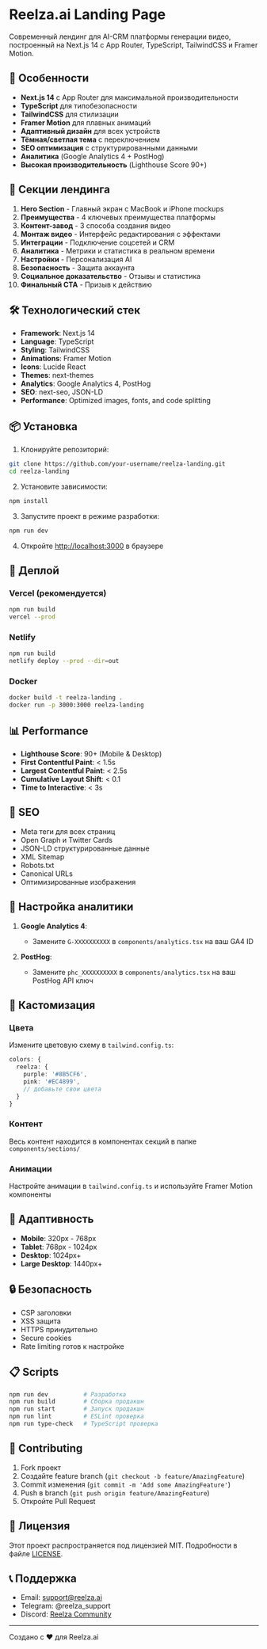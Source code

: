 # Reelza.ai Landing Page

Современный лендинг для AI-CRM платформы генерации видео, построенный на Next.js 14 с App Router, TypeScript, TailwindCSS и Framer Motion.

## 🚀 Особенности

- **Next.js 14** с App Router для максимальной производительности
- **TypeScript** для типобезопасности
- **TailwindCSS** для стилизации
- **Framer Motion** для плавных анимаций
- **Адаптивный дизайн** для всех устройств
- **Тёмная/светлая тема** с переключением
- **SEO оптимизация** с структурированными данными
- **Аналитика** (Google Analytics 4 + PostHog)
- **Высокая производительность** (Lighthouse Score 90+)

## 🎨 Секции лендинга

1. **Hero Section** - Главный экран с MacBook и iPhone mockups
2. **Преимущества** - 4 ключевых преимущества платформы
3. **Контент-завод** - 3 способа создания видео
4. **Монтаж видео** - Интерфейс редактирования с эффектами
5. **Интеграции** - Подключение соцсетей и CRM
6. **Аналитика** - Метрики и статистика в реальном времени
7. **Настройки** - Персонализация AI
8. **Безопасность** - Защита аккаунта
9. **Социальное доказательство** - Отзывы и статистика
10. **Финальный CTA** - Призыв к действию

## 🛠 Технологический стек

- **Framework**: Next.js 14
- **Language**: TypeScript
- **Styling**: TailwindCSS
- **Animations**: Framer Motion
- **Icons**: Lucide React
- **Themes**: next-themes
- **Analytics**: Google Analytics 4, PostHog
- **SEO**: next-seo, JSON-LD
- **Performance**: Optimized images, fonts, and code splitting

## 📦 Установка

1. Клонируйте репозиторий:
```bash
git clone https://github.com/your-username/reelza-landing.git
cd reelza-landing
```

2. Установите зависимости:
```bash
npm install
```

3. Запустите проект в режиме разработки:
```bash
npm run dev
```

4. Откройте [http://localhost:3000](http://localhost:3000) в браузере

## 🚀 Деплой

### Vercel (рекомендуется)
```bash
npm run build
vercel --prod
```

### Netlify
```bash
npm run build
netlify deploy --prod --dir=out
```

### Docker
```bash
docker build -t reelza-landing .
docker run -p 3000:3000 reelza-landing
```

## 📊 Performance

- **Lighthouse Score**: 90+ (Mobile & Desktop)
- **First Contentful Paint**: < 1.5s
- **Largest Contentful Paint**: < 2.5s
- **Cumulative Layout Shift**: < 0.1
- **Time to Interactive**: < 3s

## 🎯 SEO

- Meta теги для всех страниц
- Open Graph и Twitter Cards
- JSON-LD структурированные данные
- XML Sitemap
- Robots.txt
- Canonical URLs
- Оптимизированные изображения

## 🔧 Настройка аналитики

1. **Google Analytics 4**:
   - Замените `G-XXXXXXXXXX` в `components/analytics.tsx` на ваш GA4 ID

2. **PostHog**:
   - Замените `phc_XXXXXXXXXX` в `components/analytics.tsx` на ваш PostHog API ключ

## 🎨 Кастомизация

### Цвета
Измените цветовую схему в `tailwind.config.ts`:
```typescript
colors: {
  reelza: {
    purple: '#8B5CF6',
    pink: '#EC4899',
    // добавьте свои цвета
  }
}
```

### Контент
Весь контент находится в компонентах секций в папке `components/sections/`

### Анимации
Настройте анимации в `tailwind.config.ts` и используйте Framer Motion компоненты

## 📱 Адаптивность

- **Mobile**: 320px - 768px
- **Tablet**: 768px - 1024px
- **Desktop**: 1024px+
- **Large Desktop**: 1440px+

## 🔒 Безопасность

- CSP заголовки
- XSS защита
- HTTPS принудительно
- Secure cookies
- Rate limiting готов к настройке

## 📋 Scripts

```bash
npm run dev          # Разработка
npm run build        # Сборка продакшн
npm run start        # Запуск продакшн
npm run lint         # ESLint проверка
npm run type-check   # TypeScript проверка
```

## 🤝 Contributing

1. Fork проект
2. Создайте feature branch (`git checkout -b feature/AmazingFeature`)
3. Commit изменения (`git commit -m 'Add some AmazingFeature'`)
4. Push в branch (`git push origin feature/AmazingFeature`)
5. Откройте Pull Request

## 📄 Лицензия

Этот проект распространяется под лицензией MIT. Подробности в файле [LICENSE](LICENSE).

## 📞 Поддержка

- Email: support@reelza.ai
- Telegram: @reelza_support
- Discord: [Reelza Community](https://discord.gg/reelza)

---

Создано с ❤️ для Reelza.ai
